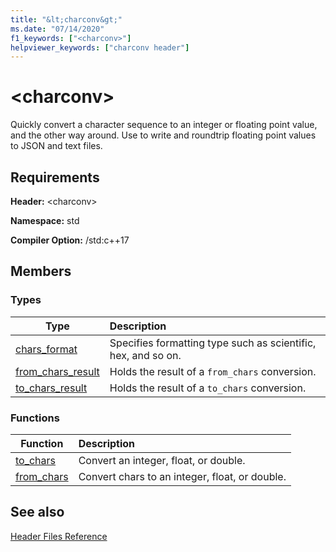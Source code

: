 ```yaml
---
title: "&lt;charconv&gt;"
ms.date: "07/14/2020"
f1_keywords: ["<charconv>"]
helpviewer_keywords: ["charconv header"]
---
```


# &lt;charconv&gt;

Quickly convert a character sequence to an integer or floating point value, and the other way around.
Use to write and roundtrip floating point values to JSON and text files.

## Requirements

**Header:** \<charconv>

**Namespace:** std

**Compiler Option:** /std:c++17

## Members

### Types

| Type | Description |
|-|:-|
| [chars_format](chars-format-enum.md) | Specifies formatting type such as scientific, hex, and so on. |
| [from_chars_result](from-chars-result-structure.md) | Holds the result of a `from_chars` conversion. |
| [to_chars_result](to-chars-result-structure.md) | Holds the result of a `to_chars` conversion. |

### Functions

| Function | Description |
|-|:-|
| [to_chars](charconv-functions.md#to_chars)| Convert an integer, float, or double. |
| [from_chars](charconv-functions.md#from_chars) | Convert chars to an integer, float, or double. |

## See also

[Header Files Reference](cpp-standard-library-header-files.md)
